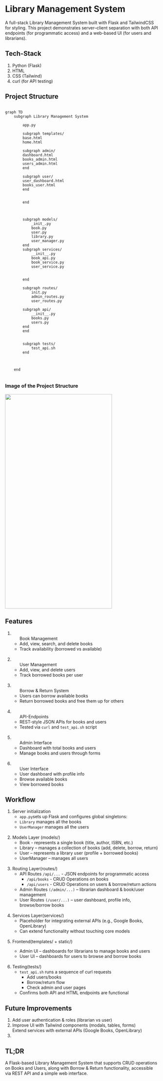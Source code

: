 # Library Management System
<p>A full-stack Library Management System built with Flask and TailwindCSS for styling.
This project demonstrates server–client separation with both API endpoints (for programmatic access) and a web-based UI (for users and librarians).</p>

## Tech-Stack
<ol><li>Python (Flask)</li><li>HTML</li><li>CSS (Tailwind)</li><li>curl (for API testing)</li></ol>

## Project Structure
```mermaid

graph TD
    subgraph Library Management System

        app.py

        subgraph templates/
        base.html
        home.html

        subgraph admin/
        dashboard.html
        books_admin.html
        users_admin.html
        end

        subgraph user/
        user_dashboard.html
        books_user.html
        end


        end



        subgraph models/
            _init_.py
            book.py
            user.py
            library.py
            user_manager.py   
        end
        subgraph services/
            __init__.py
            book_api.py
            book_service.py
            user_service.py


        end

        subgraph routes/
            init.py
            admin_routes.py
            user_routes.py

        subgraph api/
            __init__.py
            books.py
            users.py
        end
        end


        subgraph tests/
            test_api.sh
        end

    

    end


```
### Image of the Project Structure


<image src="Project-Structure.png" width=350px height=700px>


## Features
<ol>
<li>
<ul>Book Management
<li>Add, view, search, and delete books</li>
<li>Track availability (borrowed vs available)</li>
</ul>
</li>

<br>

<li>
<ul>User Management
<li>Add, view, and delete users</li>
<li>Track borrowed books per user</li>
</ul>
</li>

<br>

<li>
<ul>Borrow & Return System
<li>Users can borrow available books</li>
<li>Return borrowed books and free them up for others</li>
</ul>
</li>

<br>

<li>
<ul>API-Endpoints
<li>REST-style JSON APIs for books and users</li>
<li>Tested via <code>curl</code> and <code>test_api.sh</code> script</li>
</ul>
</li>

<br>

<li>
<ul>Admin Interface
<li>Dashboard with total books and users</li>
<li>Manage books and users through forms</li>
</ul>
</li>

<br>

<li>
<ul>User Interface
<li>User dashboard with profile info</li>
<li>Browse available books</li>
<li>View borrowed books</li>
</ul>
</li>
</ol>

## Workflow
<ol><li>Server initialization

<ul>
<li><code>app.py</code>sets up Flask and configures global singletons:</li>
<li><code>Library</code> manages all the books</li>
<li><code>UserManager</code> manages all the users</li>

</ul>

</li><br>

<li>Models Layer (models/)

<ul>
<li>Book - represents a single book (title, author, ISBN, etc.)</li>
<li>Library – manages a collection of books (add, delete, borrow, return)</li>
<li>User – represents a library user (profile + borrowed books)</li>
<li>UserManager – manages all users</li>

</ul>

</li><br>

<li>Routing Layer(routes/)

<ul>
<li>API Routes <code>/api/...</code> - JSON endpoints for programmatic access
<ul><li><code>/api/books</code> - CRUD Operations on books</li><li><code>/api/users</code> - CRUD Operations on users & borrow/return actions</li></ul>
</li>
<li>Admin Routes <code>(/admin/...)</code> – librarian dashboard & book/user management</li>
<li>User Routes <code>(/user/...)</code> – user dashboard, profile info, browse/borrow books</li>

</ul>

</li><br>

<li>Services Layer(services/)

<ul>
<li>Placeholder for integrating external APIs (e.g., Google Books, OpenLibrary)</li>
<li>Can extend functionality without touching core models</li>
</ul>

</li><br>

<li>Frontend(templates/ + static/)</li>

<ul>
<li>Admin UI – dashboards for librarians to manage books and users</li>
<li>User UI – dashboards for users to browse and borrow books</li>

</ul>

<br>

<li>Testing(tests/)

<ul>
<li><code>test_api.sh</code> runs a sequence of curl requests<ul><li>Add users/books</li><li>Borrow/return flow</li><li>Check admin and user pages</li></ul></li>
<li>Confirms both API and HTML endpoints are functional</li>


</ul>

</li></ol>

## Future Improvements
<ol><li>Add user authentication & roles (librarian vs user)</li><li>Improve UI with Tailwind components (modals, tables, forms)</li>Extend services with external APIs (Google Books, OpenLibrary)<li></li></ol>



## TL;DR
<p>A Flask-based Library Management System that supports CRUD operations on Books and Users, along with Borrow & Return functionality, accessible via REST API and a simple web interface.</p>